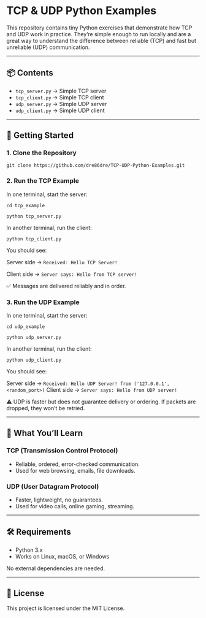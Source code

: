# TCP & UDP Python Examples

This repository contains tiny Python exercises that demonstrate how TCP and UDP work in practice. They’re simple enough to run locally and are a great way to understand the difference between reliable (TCP) and fast but unreliable (UDP) communication.

---

## 📦 Contents

- ```tcp_server.py``` → Simple TCP server
- ```tcp_client.py``` → Simple TCP client
- ```udp_server.py``` → Simple UDP server
- ```udp_client.py``` → Simple UDP client

---

## 🚀 Getting Started

### 1. Clone the Repository

```git clone https://github.com/dre86dre/TCP-UDP-Python-Examples.git```

### 2. Run the TCP Example

In one terminal, start the server:

```cd tcp_example```

```python tcp_server.py```

In another terminal, run the client:

```python tcp_client.py```

You should see:

Server side → ```Received: Hello TCP Server!```

Client side → ```Server says: Hello from TCP server!```


✅ Messages are delivered reliably and in order.

### 3. Run the UDP Example

In one terminal, start the server:

```cd udp_example```

```python udp_server.py```

In another terminal, run the client:

```python udp_client.py```

You should see:

Server side → ```Received: Hello UDP Server! from ('127.0.0.1', <random_port>)```
Client side → ```Server says: Hello from UDP server!```


⚠️ UDP is faster but does not guarantee delivery or ordering. If packets are dropped, they won’t be retried.

---

## 📖 What You’ll Learn

### TCP (Transmission Control Protocol)
- Reliable, ordered, error-checked communication.
- Used for web browsing, emails, file downloads.

### UDP (User Datagram Protocol)
- Faster, lightweight, no guarantees.
- Used for video calls, online gaming, streaming.

---

## 🛠 Requirements
- Python 3.x
- Works on Linux, macOS, or Windows

No external dependencies are needed.

---

## 📝 License
This project is licensed under the MIT License.

